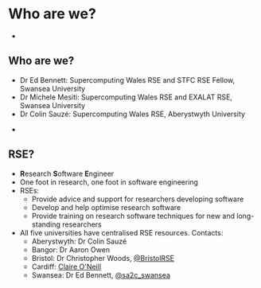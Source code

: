 # Who are we?

-

## Who are we?

* Dr Ed Bennett: Supercomputing Wales RSE and STFC RSE Fellow, Swansea University
* Dr Michele Mesiti: Supercomputing Wales RSE and EXALAT RSE, Swansea University
* Dr Colin Sauzé: Supercomputing Wales RSE, Aberystwyth University

-

## RSE?

* **R**esearch **S**oftware **E**ngineer
* One foot in research, one foot in software engineering
* RSEs:
  * Provide advice and support for researchers developing software
  * Develop and help optimise research software
  * Provide training on research software techniques for new and long-standing researchers
* All five universities have centralised RSE resources. Contacts:
  * Aberystwyth: Dr Colin Sauzé
  * Bangor: Dr Aaron Owen
  * Bristol: Dr Christopher Woods, <a href="https://twitter.com/BristolRSE">@BristolRSE</a>
  * Cardiff: <a href="https://www.cardiff.ac.uk/people/view/978579-oneill-clare">Claire O'Neill</a>
  * Swansea: Dr Ed Bennett, <a href="https://twitter.com/sa2c_swansea">@sa2c_swansea</a>
